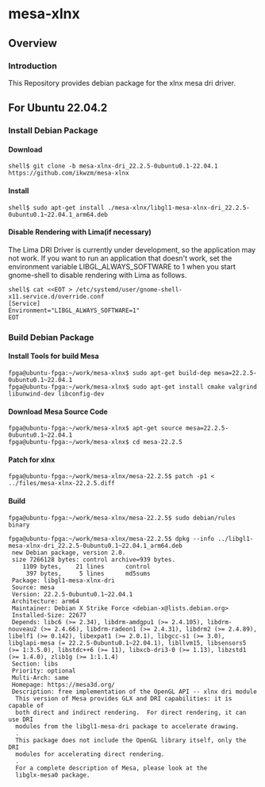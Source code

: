 mesa-xlnx
====================

Overview
--------------------

### Introduction

This Repository provides debian package for the xlnx mesa dri driver.

For Ubuntu 22.04.2
--------------------

### Install Debian Package

#### Download

```console
shell$ git clone -b mesa-xlnx-dri_22.2.5-0ubuntu0.1-22.04.1 https://github.com/ikwzm/mesa-xlnx
```

#### Install

```console
shell$ sudo apt-get install ./mesa-xlnx/libgl1-mesa-xlnx-dri_22.2.5-0ubuntu0.1~22.04.1_arm64.deb
```

#### Disable Rendering with Lima(if necessary)

The Lima DRI Driver is currently under development, so the application may not work.
If you want to run an application that doesn't work, set the environment variable LIBGL_ALWAYS_SOFTWARE to 1 when you start gnome-shell to disable rendering with Lima as follows.

```console
shell$ cat <<EOT > /etc/systemd/user/gnome-shell-x11.service.d/override.conf
[Service]
Environment="LIBGL_ALWAYS_SOFTWARE=1"
EOT
```

### Build Debian Package

#### Install Tools for build Mesa

```console
fpga@ubuntu-fpga:~/work/mesa-xlnx$ sudo apt-get build-dep mesa=22.2.5-0ubuntu0.1~22.04.1
fpga@ubuntu-fpga:~/work/mesa-xlnx$ sudo apt-get install cmake valgrind libunwind-dev libconfig-dev
```

#### Download Mesa Source Code

```console
fpga@ubuntu-fpga:~/work/mesa-xlnx$ apt-get source mesa=22.2.5-0ubuntu0.1~22.04.1
fpga@ubuntu-fpga:~/work/mesa-xlnx$ cd mesa-22.2.5
```

#### Patch for xlnx

```console
fpga@ubuntu-fpga:~/work/mesa-xlnx/mesa-22.2.5$ patch -p1 < ../files/mesa-xlnx-22.2.5.diff
```

#### Build 

```console
fpga@ubuntu-fpga:~/work/mesa-xlnx/mesa-22.2.5$ sudo debian/rules binary
```

```console
fpga@ubuntu-fpga:~/work/mesa-xlnx/mesa-22.2.5$ dpkg --info ../libgl1-mesa-xlnx-dri_22.2.5-0ubuntu0.1~22.04.1_arm64.deb 
 new Debian package, version 2.0.
 size 7266128 bytes: control archive=939 bytes.
    1109 bytes,    21 lines      control              
     397 bytes,     5 lines      md5sums              
 Package: libgl1-mesa-xlnx-dri
 Source: mesa
 Version: 22.2.5-0ubuntu0.1~22.04.1
 Architecture: arm64
 Maintainer: Debian X Strike Force <debian-x@lists.debian.org>
 Installed-Size: 22677
 Depends: libc6 (>= 2.34), libdrm-amdgpu1 (>= 2.4.105), libdrm-nouveau2 (>= 2.4.66), libdrm-radeon1 (>= 2.4.31), libdrm2 (>= 2.4.89), libelf1 (>= 0.142), libexpat1 (>= 2.0.1), libgcc-s1 (>= 3.0), libglapi-mesa (= 22.2.5-0ubuntu0.1~22.04.1), libllvm15, libsensors5 (>= 1:3.5.0), libstdc++6 (>= 11), libxcb-dri3-0 (>= 1.13), libzstd1 (>= 1.4.0), zlib1g (>= 1:1.1.4)
 Section: libs
 Priority: optional
 Multi-Arch: same
 Homepage: https://mesa3d.org/
 Description: free implementation of the OpenGL API -- xlnx dri module
  This version of Mesa provides GLX and DRI capabilities: it is capable of
  both direct and indirect rendering.  For direct rendering, it can use DRI
  modules from the libgl1-mesa-dri package to accelerate drawing.
  .
  This package does not include the OpenGL library itself, only the DRI
  modules for accelerating direct rendering.
  .
  For a complete description of Mesa, please look at the
  libglx-mesa0 package.
```

